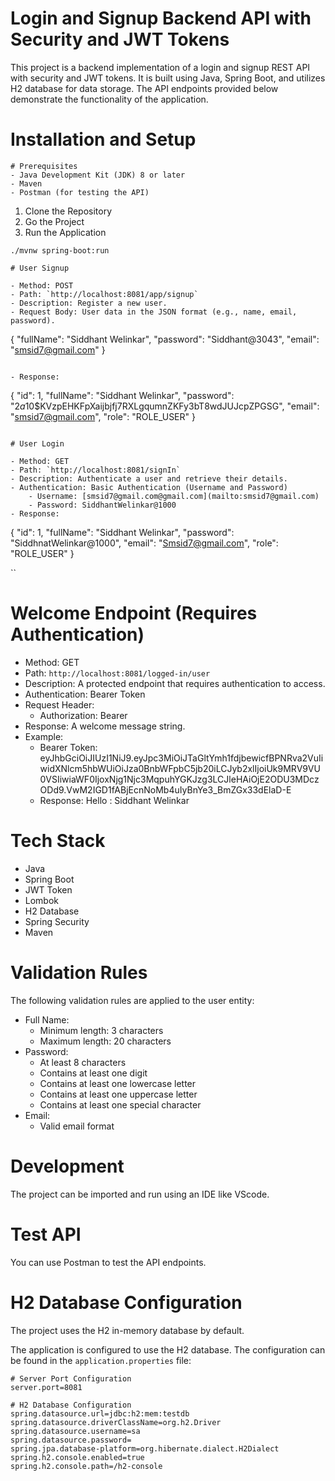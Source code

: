 # Login and Signup Backend API with Security and JWT Tokens

This project is a backend implementation of a login and signup REST API with security and JWT tokens. It is built using Java, Spring Boot, and utilizes H2 database for data storage. The API endpoints provided below demonstrate the functionality of the application.

# Installation and Setup

```
# Prerequisites
- Java Development Kit (JDK) 8 or later
- Maven
- Postman (for testing the API)
```

1. Clone the Repository
2. Go the Project
3. Run the Application

```
./mvnw spring-boot:run

# User Signup

- Method: POST
- Path: `http://localhost:8081/app/signup`
- Description: Register a new user.
- Request Body: User data in the JSON format (e.g., name, email, password).

```

{
  "fullName": "Siddhant Welinkar",
  "password": "Siddhant@3043",
  "email": "smsid7@gmail.com"
}
```

- Response:

```
{
    "id": 1,
    "fullName": "Siddhant Welinkar",
    "password": "$2a$10$KVzpEHKFpXaijbjfj7RXLgqumnZKFy3bT8wdJUJcpZPGSG",
    "email": "smsid7@gmail.com",
    "role": "ROLE_USER"
}

```

# User Login

- Method: GET
- Path: `http://localhost:8081/signIn`
- Description: Authenticate a user and retrieve their details.
- Authentication: Basic Authentication (Username and Password)
    - Username: [smsid7@gmail.com@gmail.com](mailto:smsid7@gmail.com)
    - Password: SiddhantWelinkar@1000
- Response:

```
{
    "id": 1,
    "fullName": "Siddhant Welinkar",
    "password": "SiddhnatWelinkar@1000",
    "email": "Smsid7@gmail.com",
    "role": "ROLE_USER"
}

``
# Welcome Endpoint (Requires Authentication)

- Method: GET
- Path: `http://localhost:8081/logged-in/user`
- Description: A protected endpoint that requires authentication to access.
- Authentication: Bearer Token
- Request Header:
    - Authorization: Bearer <token>
- Response: A welcome message string.
- Example:
    - Bearer Token: eyJhbGciOiJIUzI1NiJ9.eyJpc3MiOiJTaGltYmh1fdjbewicfBPNRva2VuIiwidXNlcm5hbWUiOiJza0BnbWFpbC5jb20iLCJyb2xlIjoiUk9MRV9VU0VSIiwiaWF0IjoxNjg1Njc3MqpuhYGKJzg3LCJleHAiOjE2ODU3MDczODd9.VwM2IGD1fABjEcnNoMb4uIyBnYe3_BmZGx33dElaD-E
    - Response: Hello : Siddhant Welinkar

# Tech Stack

- Java
- Spring Boot
- JWT Token
- Lombok
- H2 Database
- Spring Security
- Maven

# Validation Rules

The following validation rules are applied to the user entity:

- Full Name:
    - Minimum length: 3 characters
    - Maximum length: 20 characters
- Password:
    - At least 8 characters
    - Contains at least one digit
    - Contains at least one lowercase letter
    - Contains at least one uppercase letter
    - Contains at least one special character
- Email:
    - Valid email format

# Development

The project can be imported and run using an IDE like VScode.

# Test API

You can use Postman to test the API endpoints.

# H2 Database Configuration

The project uses the H2 in-memory database by default.

The application is configured to use the H2 database. The configuration can be found in the `application.properties` file:

```
# Server Port Configuration
server.port=8081

# H2 Database Configuration
spring.datasource.url=jdbc:h2:mem:testdb
spring.datasource.driverClassName=org.h2.Driver
spring.datasource.username=sa
spring.datasource.password=
spring.jpa.database-platform=org.hibernate.dialect.H2Dialect
spring.h2.console.enabled=true
spring.h2.console.path=/h2-console

 
